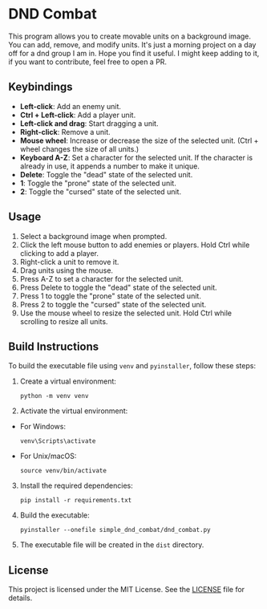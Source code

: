 # DND Combat

This program allows you to create movable units on a background image. You can add, remove, and modify units.
It's just a morning project on a day off for a dnd group I am in. Hope you find it useful.
I might keep adding to it, if you want to contribute, feel free to open a PR.

## Keybindings

- **Left-click**: Add an enemy unit.
- **Ctrl + Left-click**: Add a player unit.
- **Left-click and drag**: Start dragging a unit.
- **Right-click**: Remove a unit.
- **Mouse wheel**: Increase or decrease the size of the selected unit. (Ctrl + wheel changes the size of all units.)
- **Keyboard A-Z**: Set a character for the selected unit. If the character is already in use, it appends a number to make it unique.
- **Delete**: Toggle the "dead" state of the selected unit.
- **1**: Toggle the "prone" state of the selected unit.
- **2**: Toggle the "cursed" state of the selected unit.

## Usage

1. Select a background image when prompted.
2. Click the left mouse button to add enemies or players. Hold Ctrl while clicking to add a player.
3. Right-click a unit to remove it.
4. Drag units using the mouse.
5. Press A-Z to set a character for the selected unit.
6. Press Delete to toggle the "dead" state of the selected unit.
7. Press 1 to toggle the "prone" state of the selected unit.
8. Press 2 to toggle the "cursed" state of the selected unit.
9. Use the mouse wheel to resize the selected unit. Hold Ctrl while scrolling to resize all units.

## Build Instructions

To build the executable file using `venv` and `pyinstaller`, follow these steps:

1. Create a virtual environment:
	```
	python -m venv venv
	```
2. Activate the virtual environment:
- For Windows:
	```
	venv\Scripts\activate
	```
- For Unix/macOS:
	```
	source venv/bin/activate
	```
3. Install the required dependencies:
	```
	pip install -r requirements.txt
	```
4. Build the executable:
	```
	pyinstaller --onefile simple_dnd_combat/dnd_combat.py
	```
5. The executable file will be created in the `dist` directory.


## License

This project is licensed under the MIT License. See the [LICENSE](LICENSE) file for details.